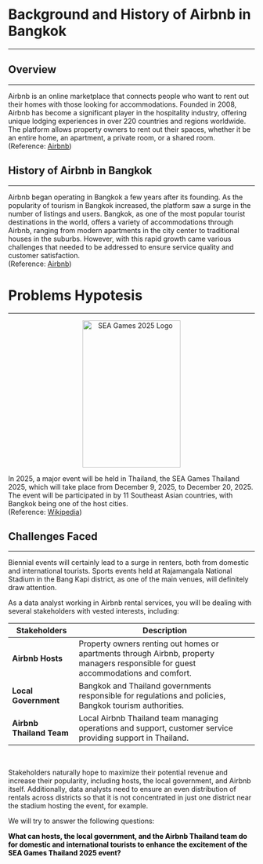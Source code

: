 # Background and History of Airbnb in Bangkok
---
## Overview
---
Airbnb is an online marketplace that connects people who want to rent out their homes with those looking for accommodations. Founded in 2008, Airbnb has become a significant player in the hospitality industry, offering unique lodging experiences in over 220 countries and regions worldwide. The platform allows property owners to rent out their spaces, whether it be an entire home, an apartment, a private room, or a shared room.  
(Reference: [Airbnb](https://www.airbnb.com/help/article/2503))
## History of Airbnb in Bangkok
---
Airbnb began operating in Bangkok a few years after its founding. As the popularity of tourism in Bangkok increased, the platform saw a surge in the number of listings and users. Bangkok, as one of the most popular tourist destinations in the world, offers a variety of accommodations through Airbnb, ranging from modern apartments in the city center to traditional houses in the suburbs. However, with this rapid growth came various challenges that needed to be addressed to ensure service quality and customer satisfaction.  
(Reference: [Airbnb](https://www.airbnb.com/bangkok-thailand/stays))
# Problems Hypotesis
---
<div style="text-align: center;">
    <img src='2025_SEA_Games_logo.png' alt='SEA Games 2025 Logo' style='width:200px; height:300px;'>
</div>

In 2025, a major event will be held in Thailand, the SEA Games Thailand 2025, which will take place from December 9, 2025, to December 20, 2025. The event will be participated in by 11 Southeast Asian countries, with Bangkok being one of the host cities.  
(Reference: [Wikipedia](https://en.wikipedia.org/wiki/2025_SEA_Games))
## Challenges Faced
---
Biennial events will certainly lead to a surge in renters, both from domestic and international tourists. Sports events held at Rajamangala National Stadium in the Bang Kapi district, as one of the main venues, will definitely draw attention.

As a data analyst working in Airbnb rental services, you will be dealing with several stakeholders with vested interests, including:

| **Stakeholders**            | **Description**                                                                                                          |
|-----------------------------|--------------------------------------------------------------------------------------------------------------------------|
| **Airbnb Hosts**            | Property owners renting out homes or apartments through Airbnb, property managers responsible for guest accommodations and comfort.   |
| **Local Government**        | Bangkok and Thailand governments responsible for regulations and policies, Bangkok tourism authorities.                  |
| **Airbnb Thailand Team**    | Local Airbnb Thailand team managing operations and support, customer service providing support in Thailand.                |                |

<br>

Stakeholders naturally hope to maximize their potential revenue and increase their popularity, including hosts, the local government, and Airbnb itself. Additionally, data analysts need to ensure an even distribution of rentals across districts so that it is not concentrated in just one district near the stadium hosting the event, for example.

We will try to answer the following questions:  

<div class="alert alert-block alert-info"><span style="color:black">
<b>What can hosts, the local government, and the Airbnb Thailand team do for domestic and international tourists to enhance the excitement of the SEA Games Thailand 2025 event?</b></div></span>
